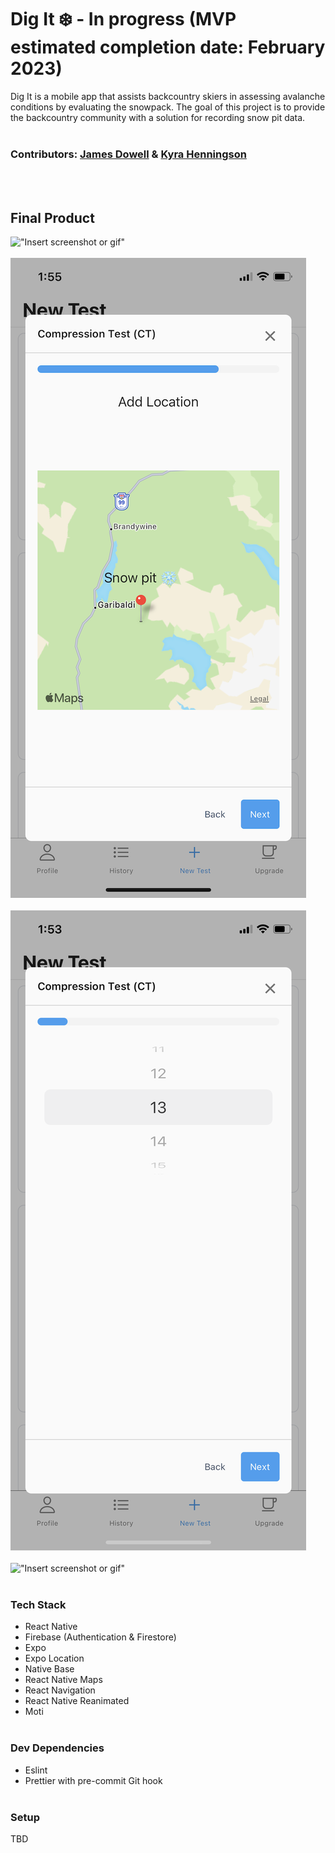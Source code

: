 # Dig It ❄️ - In progress (MVP estimated completion date: February 2023)

Dig It is a mobile app that assists backcountry skiers in assessing avalanche conditions by evaluating the snowpack. The goal of this project is to provide the backcountry community with a solution for recording snow pit data.
<br></br>

### Contributors: [James Dowell](https://github.com/j-dowell) & [Kyra Henningson](https://github.com/k-henningson)

<br></br>

## Final Product

!["Insert screenshot or gif"]()
<br></br>
!["Location"](https://github.com/k-henningson/dig-it/blob/DIG-39-add-photo-capture-upload-step/docs/IMG_8131.PNG?raw=true)
<br></br>
!["Fracture Taps"](https://github.com/k-henningson/dig-it/blob/DIG-39-add-photo-capture-upload-step/docs/IMG_8130.PNG?raw=true)
<br></br>
!["Insert screenshot or gif"]()
<br></br>

### Tech Stack

-   React Native
-   Firebase (Authentication & Firestore)
-   Expo
-   Expo Location
-   Native Base
-   React Native Maps
-   React Navigation
-   React Native Reanimated
-   Moti
    <br></br>

### Dev Dependencies

-   Eslint
-   Prettier with pre-commit Git hook
    <br></br>

### Setup

TBD
